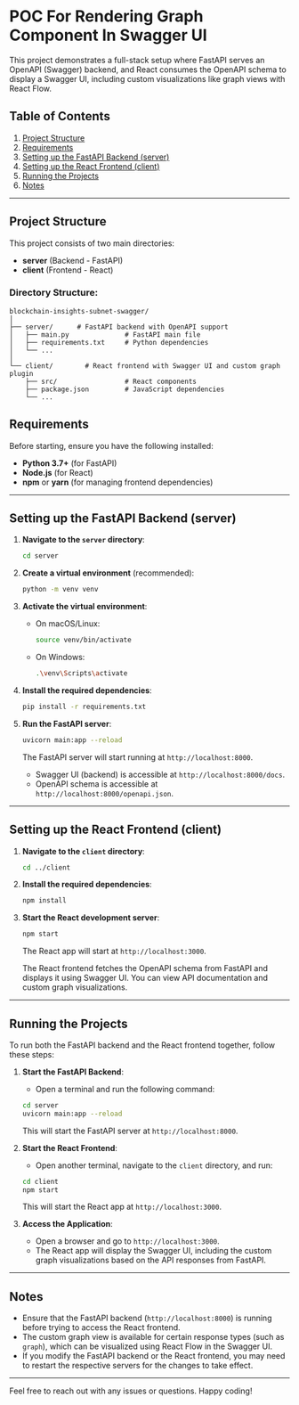 # POC For Rendering Graph Component In Swagger UI

This project demonstrates a full-stack setup where FastAPI serves an OpenAPI (Swagger) backend, and React consumes the OpenAPI schema to display a Swagger UI, including custom visualizations like graph views with React Flow.

## Table of Contents

1. [Project Structure](#project-structure)
2. [Requirements](#requirements)
3. [Setting up the FastAPI Backend (server)](#setting-up-the-fastapi-backend-server)
4. [Setting up the React Frontend (client)](#setting-up-the-react-frontend-client)
5. [Running the Projects](#running-the-projects)
6. [Notes](#notes)

---

## Project Structure

This project consists of two main directories:

- **server** (Backend - FastAPI)
- **client** (Frontend - React)

### Directory Structure:

```plaintext
blockchain-insights-subnet-swagger/
│
├── server/      # FastAPI backend with OpenAPI support
│   ├── main.py              # FastAPI main file
│   ├── requirements.txt     # Python dependencies
│   └── ...
│
└── client/        # React frontend with Swagger UI and custom graph plugin
    ├── src/                 # React components
    ├── package.json         # JavaScript dependencies
    └── ...
```

## Requirements

Before starting, ensure you have the following installed:

- **Python 3.7+** (for FastAPI)
- **Node.js** (for React)
- **npm** or **yarn** (for managing frontend dependencies)

---

## Setting up the FastAPI Backend (server)

1. **Navigate to the `server` directory**:

   ```bash
   cd server
   ```

2. **Create a virtual environment** (recommended):

   ```bash
   python -m venv venv
   ```

3. **Activate the virtual environment**:

   - On macOS/Linux:
     ```bash
     source venv/bin/activate
     ```
   - On Windows:
     ```bash
     .\venv\Scripts\activate
     ```

4. **Install the required dependencies**:

   ```bash
   pip install -r requirements.txt
   ```

5. **Run the FastAPI server**:

   ```bash
   uvicorn main:app --reload
   ```

   The FastAPI server will start running at `http://localhost:8000`.

   - Swagger UI (backend) is accessible at `http://localhost:8000/docs`.
   - OpenAPI schema is accessible at `http://localhost:8000/openapi.json`.

---

## Setting up the React Frontend (client)

1. **Navigate to the `client` directory**:

   ```bash
   cd ../client
   ```

2. **Install the required dependencies**:

   ```bash
   npm install
   ```

3. **Start the React development server**:

   ```bash
   npm start
   ```

   The React app will start at `http://localhost:3000`.

   The React frontend fetches the OpenAPI schema from FastAPI and displays it using Swagger UI. You can view API documentation and custom graph visualizations.

---

## Running the Projects

To run both the FastAPI backend and the React frontend together, follow these steps:

1. **Start the FastAPI Backend**:

   - Open a terminal and run the following command:

   ```bash
   cd server
   uvicorn main:app --reload
   ```

   This will start the FastAPI server at `http://localhost:8000`.

2. **Start the React Frontend**:

   - Open another terminal, navigate to the `client` directory, and run:

   ```bash
   cd client
   npm start
   ```

   This will start the React app at `http://localhost:3000`.

3. **Access the Application**:

   - Open a browser and go to `http://localhost:3000`.
   - The React app will display the Swagger UI, including the custom graph visualizations based on the API responses from FastAPI.

---

## Notes

- Ensure that the FastAPI backend (`http://localhost:8000`) is running before trying to access the React frontend.
- The custom graph view is available for certain response types (such as `graph`), which can be visualized using React Flow in the Swagger UI.
- If you modify the FastAPI backend or the React frontend, you may need to restart the respective servers for the changes to take effect.

---

Feel free to reach out with any issues or questions. Happy coding!
